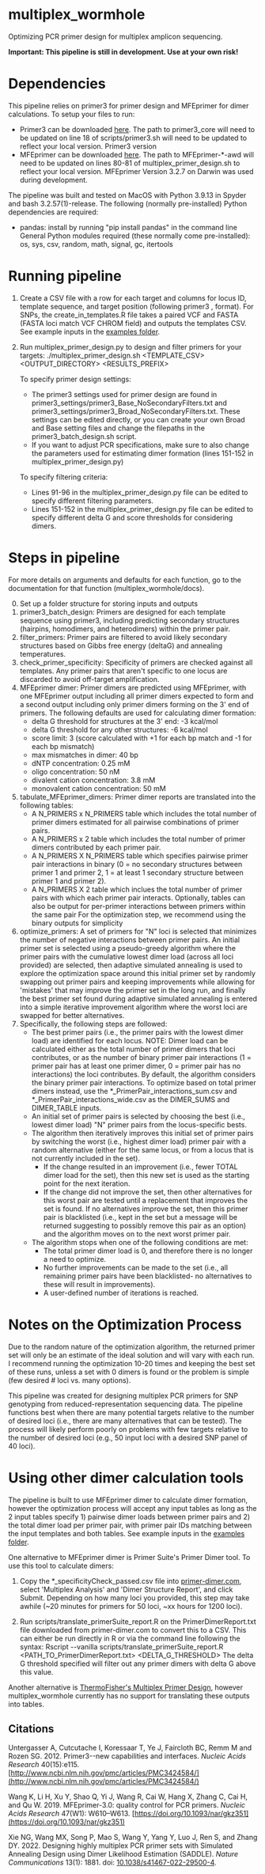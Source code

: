 # multiplex_wormhole
Optimizing PCR primer design for multiplex amplicon sequencing.

**Important: This pipeline is still in development. Use at your own risk!**

# Dependencies
This pipeline relies on primer3 for primer design and MFEprimer for dimer calculations. To setup your files to run:
- Primer3 can be downloaded [here](https://github.com/primer3-org/primer3/releases). The path to primer3_core will need to be updated on line 18 of scripts/primer3.sh will need to be updated to reflect your local version. Primer3 version
- MFEprimer can be downloaded [here](https://www.mfeprimer.com/mfeprimer-3.1/#2-command-line-version). The path to MFEprimer-*-awd will need to be updated on lines 80-81 of multiplex_primer_design.sh to reflect your local version. MFEprimer Version 3.2.7 on Darwin was used during development. 

The pipeline was built and tested on MacOS with Python 3.9.13 in Spyder and bash 3.2.57(1)-release. The following (normally pre-installed) Python dependencies are required:
- pandas: install by running "pip install pandas" in the command line
General Python modules required (these normally come pre-installed): os, sys, csv, random, math, signal, gc, itertools


# Running pipeline
1. Create a CSV file with a row for each target and columns for locus ID, template sequence, and target position (following primer3 <start bp>,<length> format). For SNPs, the create_in_templates.R file takes a paired VCF and FASTA (FASTA loci match VCF CHROM field) and outputs the templates CSV. See example inputs in the [examples folder](https://github.com/mhallerud/multiplex_wormhole/examples).

2. Run multiplex_primer_design.py to design and filter primers for your targets:
   ./multiplex_primer_design.sh <TEMPLATE_CSV> <OUTPUT_DIRECTORY> <RESULTS_PREFIX>

   To specify primer design settings:
   - The primer3 settings used for primer design are found in primer3_settings/primer3_Base_NoSecondaryFilters.txt and primer3_settings/primer3_Broad_NoSecondaryFilters.txt. These settings can be edited directly, or you can create your own Broad and Base setting files and change the filepaths in the primer3_batch_design.sh script.
   - If you want to adjust PCR specifications, make sure to also change the parameters used for estimating dimer formation (lines 151-152 in multiplex_primer_design.py)

   To specify filtering criteria:
   - Lines 91-96 in the multiplex_primer_design.py file can be edited to specify different filtering parameters. 
   - Lines 151-152 in the multiplex_primer_design.py file can be edited to specify different delta G and score thresholds for considering dimers.


# Steps in pipeline
For more details on arguments and defaults for each function, go to the documentation for that function (multiplex_wormhole/docs).

0. Set up a folder structure for storing inputs and outputs
1. primer3_batch_design: Primers are designed for each template sequence using primer3, including predicting secondary structures (hairpins, homodimers, and heterodimers) within the primer pair.
2. filter_primers: Primer pairs are filtered to avoid likely secondary structures based on Gibbs free energy (deltaG) and annealing temperatures. 
3. check_primer_specificity: Specificity of primers are checked against all templates. Any primer pairs that aren't specific to one locus are discarded to avoid off-target amplification.
4. MFEprimer dimer: Primer dimers are predicted using MFEprimer, with one MFEprimer output including all primer dimers expected to form and a second output including only primer dimers forming on the 3' end of primers. The following defaults are used for calculating dimer formation:
    - delta G threshold for structures at the 3' end: -3 kcal/mol
    - delta G threshold for any other structures: -6 kcal/mol
    - score limit: 3 (score calculated with +1 for each bp match and -1 for each bp mismatch)
    - max mismatches in dimer: 40 bp
    - dNTP concentration: 0.25 mM
    - oligo concentration: 50 nM
    - divalent cation concentration: 3.8 mM
    - monovalent cation concentration: 50 mM
5. tabulate_MFEprimer_dimers: Primer dimer reports are translated into the following tables:
    - A N_PRIMERS x N_PRIMERS table which includes the total number of primer dimers estimated for all pairwise combinations of primer pairs.
    - A N_PRIMERS x 2 table which includes the total number of primer dimers contributed by each primer pair.
    - A N_PRIMERS X N_PRIMERS table which specifies pairwise primer pair interactions in binary (0 = no secondary structures between primer 1 and primer 2, 1 = at least 1 secondary structure between primer 1 and primer 2).
    - A N_PRIMERS X 2 table which inclues the total number of primer pairs with which each primer pair interacts.
   Optionally, tables can also be output for per-primer interactions between primers within the same pair
   For the optimization step, we recommend using the binary outputs for simplicity
6. optimize_primers: A set of primers for "N" loci is selected that minimizes the number of negative interactions between primer pairs. An initial primer set is selected using a pseudo-greedy algorithm where the primer pairs with the cumulative lowest dimer load (across all loci provided) are selected, then adaptive simulated annealing is used to explore the optimization space around this initial primer set by randomly swapping out primer pairs and keeping improvements while allowing for 'mistakes' that may improve the primer set in the long run, and finally the best primer set found during adaptive simulated annealing is entered into a simple iterative improvement algorithm where the worst loci are swapped for better alternatives.
7. Specifically, the following steps are followed:
     - The best primer pairs (i.e., the primer pairs with the lowest dimer load) are identified for each locus.
           NOTE: Dimer load can be calculated either as the total number of primer dimers that loci contributes, or as the number of binary primer pair interactions (1 = primer pair has at least one primer dimer, 0 = primer pair has no interactions) the loci contributes. By default, the algorithm considers the binary primer pair interactions. To optimize based on total primer dimers instead, use the *_PrimerPair_interactions_sum.csv and *_PrimerPair_interactions_wide.csv as the DIMER_SUMS and DIMER_TABLE inputs. 
     - An initial set of primer pairs is selected by choosing the best (i.e., lowest dimer load) "N" primer pairs from the locus-specific bests.
     - The algorithm then iteratively improves this initial set of primer pairs by switching the worst (i.e., highest dimer load) primer pair with a random alternative (either for the same locus, or from a locus that is not currently included in the set).
         - If the change resulted in an improvement (i.e., fewer TOTAL dimer load for the set), then this new set is used as the starting point for the next iteration.
         - If the change did not improve the set, then other alternatives for this worst pair are tested until a replacement that improves the set is found. If no alternatives improve the set, then this primer pair is blacklisted (i.e., kept in the set but a message will be returned suggesting to possibly remove this pair as an option) and the algorithm moves on to the next worst primer pair.
      - The algorithm stops when one of the following conditions are met:
         - The total primer dimer load is 0, and therefore there is no longer a need to optimize.
         - No further improvements can be made to the set (i.e., all remaining primer pairs have been blacklisted- no alternatives to these will result in improvements).
         - A user-defined number of iterations is reached.

# Notes on the Optimization Process
Due to the random nature of the optimization algorithm, the returned primer set will only be an estimate of the ideal solution and will vary with each run. I recommend running the optimization 10-20 times and keeping the best set of these runs, unless a set with 0 dimers is found or the problem is simple (few desired # loci vs. many options).

This pipeline was created for designing multiplex PCR primers for SNP genotyping from reduced-representation sequencing data. The pipeline functions best when there are many potential targets relative to the number of desired loci (i.e., there are many alternatives that can be tested). The process will likely perform poorly on problems with few targets relative to the number of desired loci (e.g., 50 input loci with a desired SNP panel of 40 loci).

# Using other dimer calculation tools
The pipeline is built to use MFEprimer dimer to calculate dimer formation, however the optimization process will accept any input tables as long as the 2 input tables specify 1) pairwise dimer loads between primer pairs and 2) the total dimer load per primer pair, with primer pair IDs matching between the input templates and both tables. See example inputs in the [examples folder](https://github.com/mhallerud/multiplex_wormhole/examples).

One alternative to MFEprimer dimer is Primer Suite's Primer Dimer tool. To use this tool to calculate dimers:
1. Copy the *_specificityCheck_passed.csv file into [primer-dimer.com](https://primer-dimer.com), select 'Multiplex Analysis' and 'Dimer Structure Report', and click Submit. Depending on how many loci you provided, this step may take awhile (~20 minutes for primers for 50 loci, ~xx hours for 1200 loci).

2. Run scripts/translate_primerSuite_report.R on the PrimerDimerReport.txt file downloaded from primer-dimer.com to convert this to a CSV. This can either be run directly in R or via the command line following the syntax:
   Rscript --vanilla scripts/translate_primerSuite_report.R <PATH_TO_PrimerDimerReport.txt> <DELTA_G_THRESHOLD>
The delta G threshold specified will filter out any primer dimers with delta G above this value.

Another alternative is [ThermoFisher's Multiplex Primer Design](https://www.thermofisher.com/us/en/home/brands/thermo-scientific/molecular-biology/molecular-biology-learning-center/molecular-biology-resource-library/thermo-scientific-web-tools/multiple-primer-analyzer.html), however multiplex_wormhole currently has no support for translating these outputs into tables.


## Citations
Untergasser A, Cutcutache I, Koressaar T, Ye J, Faircloth BC, Remm M and Rozen SG. 2012. Primer3--new capabilities and interfaces. *Nucleic Acids Research* 40(15):e115. [http://www.ncbi.nlm.nih.gov/pmc/articles/PMC3424584/](http://www.ncbi.nlm.nih.gov/pmc/articles/PMC3424584/)

Wang K, Li H, Xu Y, Shao Q, Yi J, Wang R, Cai W, Hang X, Zhang C, Cai H, and Qu W. 2019. MFEprimer-3.0: quality control for PCR primers.
*Nucleic Acids Research* 47(W1): W610–W613. [https://doi.org/10.1093/nar/gkz351](https://doi.org/10.1093/nar/gkz351)

Xie NG, Wang MX, Song P, Mao S, Wang Y, Yang Y, Luo J, Ren S, and Zhang DY. 2022. Designing highly multiplex PCR primer sets with Simulated Annealing Design using Dimer Likelihood Estimation (SADDLE). *Nature Communications* 13(1): 1881. doi: [10.1038/s41467-022-29500-4](https://doi.org/10.1038/s41467-022-29500-4). 
